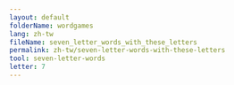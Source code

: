 ```yaml
---
layout: default
folderName: wordgames
lang: zh-tw
fileName: seven_letter_words_with_these_letters
permalink: zh-tw/seven-letter-words-with-these-letters
tool: seven-letter-words
letter: 7
---
```

